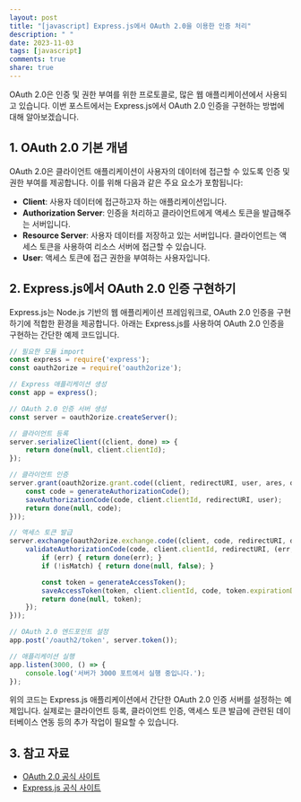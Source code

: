 ```yaml
---
layout: post
title: "[javascript] Express.js에서 OAuth 2.0을 이용한 인증 처리"
description: " "
date: 2023-11-03
tags: [javascript]
comments: true
share: true
---
```


OAuth 2.0은 인증 및 권한 부여를 위한 프로토콜로, 많은 웹 애플리케이션에서 사용되고 있습니다. 이번 포스트에서는 Express.js에서 OAuth 2.0 인증을 구현하는 방법에 대해 알아보겠습니다.

## 1. OAuth 2.0 기본 개념

OAuth 2.0은 클라이언트 애플리케이션이 사용자의 데이터에 접근할 수 있도록 인증 및 권한 부여를 제공합니다. 이를 위해 다음과 같은 주요 요소가 포함됩니다:

- **Client**: 사용자 데이터에 접근하고자 하는 애플리케이션입니다.
- **Authorization Server**: 인증을 처리하고 클라이언트에게 액세스 토큰을 발급해주는 서버입니다.
- **Resource Server**: 사용자 데이터를 저장하고 있는 서버입니다. 클라이언트는 액세스 토큰을 사용하여 리소스 서버에 접근할 수 있습니다.
- **User**: 액세스 토큰에 접근 권한을 부여하는 사용자입니다.

## 2. Express.js에서 OAuth 2.0 인증 구현하기

Express.js는 Node.js 기반의 웹 애플리케이션 프레임워크로, OAuth 2.0 인증을 구현하기에 적합한 환경을 제공합니다. 아래는 Express.js를 사용하여 OAuth 2.0 인증을 구현하는 간단한 예제 코드입니다.

```javascript
// 필요한 모듈 import
const express = require('express');
const oauth2orize = require('oauth2orize');

// Express 애플리케이션 생성
const app = express();

// OAuth 2.0 인증 서버 생성
const server = oauth2orize.createServer();

// 클라이언트 등록
server.serializeClient((client, done) => {
    return done(null, client.clientId);
});

// 클라이언트 인증
server.grant(oauth2orize.grant.code((client, redirectURI, user, ares, done) => {
    const code = generateAuthorizationCode();
    saveAuthorizationCode(code, client.clientId, redirectURI, user);
    return done(null, code);
}));

// 액세스 토큰 발급
server.exchange(oauth2orize.exchange.code((client, code, redirectURI, done) => {
    validateAuthorizationCode(code, client.clientId, redirectURI, (err, isMatch) => {
        if (err) { return done(err); }
        if (!isMatch) { return done(null, false); }

        const token = generateAccessToken();
        saveAccessToken(token, client.clientId, code, token.expirationDate);
        return done(null, token);
    });
}));

// OAuth 2.0 엔드포인트 설정
app.post('/oauth2/token', server.token());

// 애플리케이션 실행
app.listen(3000, () => {
    console.log('서버가 3000 포트에서 실행 중입니다.');
});
```

위의 코드는 Express.js 애플리케이션에서 간단한 OAuth 2.0 인증 서버를 설정하는 예제입니다. 실제로는 클라이언트 등록, 클라이언트 인증, 액세스 토큰 발급에 관련된 데이터베이스 연동 등의 추가 작업이 필요할 수 있습니다.

## 3. 참고 자료

- [OAuth 2.0 공식 사이트](https://oauth.net/2/)
- [Express.js 공식 사이트](https://expressjs.com/)